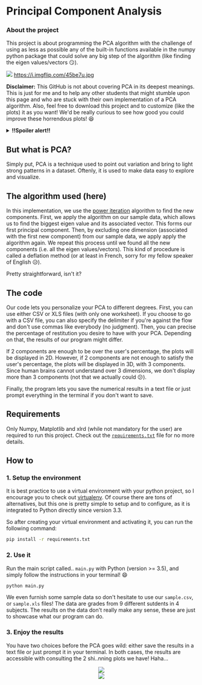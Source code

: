 # Principal Component Analysis

### About the project
This project is about programming the PCA algorithm with the challenge of using as less as possible any of the built-in functions available in the numpy python package that could solve any big step of the algorithm (like finding the eigen values/vectors :smirk:).

<div align="center" style="display:inline-block">
  <img src="https://i.imgflip.com/45be7u.jpg"/>
  <a href="https://i.imgflip.com/45be7u.jpg">https://i.imgflip.com/45be7u.jpg</a>
</div><br/>  
  
**Disclaimer:** This GitHub is not about covering PCA in its deepest meanings. This is just for me and to help any other students that might stumble upon this page and who are stuck with their own implementation of a PCA algorithm. Also, feel free to download this project and to customize (like the plots) it as you want! We'd be really curious to see how good you could improve these horrendous plots! :laughing:

<details>
  <summary><b>!!Spoiler alert!!</b></summary>
  
  We half-failed on this one because we still used numpy so.. mea culpa. :sweat_smile: But we stuck to the very basic one, so keep reading, you might find what your're looking for! :wink:)
</details>

## But what is PCA?

Simply put, PCA is a technique used to point out variation and bring to light strong patterns in a dataset. Oftenly, it is used to make data easy to explore and visualize.

## The algorithm used (here)

In this implementation, we use the [power iteration](https://en.wikipedia.org/wiki/Power_iteration) algorithm to find the new components. First, we apply the algorithm on our sample data, which allows us to find the biggest eigen value and its associated vector. This forms our first principal component. Then, by excluding one dimension (associated with the first new component) from our sample data, we apply apply the algorithm again. We repeat this process until we found all the new components (i.e. all the eigen values/vectors). This kind of procedure is called a deflation method (or at least in French, sorry for my fellow speaker of English :disappointed_relieved:).

Pretty straightforward, isn't it?

## The code

Our code lets you personalize your PCA to different degrees. First, you can use either CSV or XLS files (with only one worksheet). If you choose to go with a CSV file, you can also specify the delimiter if you're against the flow and don't use commas like everybody (no judgment). Then, you can precise the percentage of restitution you desire to have with your PCA. Depending on that, the results of our program might differ.

If 2 components are enough to be over the user's percentage, the plots will be displayed in 2D. However, if 2 components are not enough to satisfy the user's percentage, the plots will be displayed in 3D, with 3 components. Since human brains cannot understand over 3 dimensions, we don't display more than 3 components (not that we actually could :confused:).

Finally, the program lets you save the numerical results in a text file or just prompt everything in the terminal if you don't want to save.

## Requirements
Only Numpy, Matplotlib and xlrd (while not mandatory for the user) are required to run this project. Check out the [```requirements.txt```](./requirements.txt) file for no more details.

## How to

### 1. Setup the environment

It is best practice to use a virtual environment with your python project, so I encourage you to check out [virtualenv](https://virtualenv.pypa.io/en/stable/). Of course there are tons of alternatives, but this one is pretty simple to setup and to configure, as it is integrated to Python directly since version 3.3.

So after creating your virtual environment and activating it, you can run the following command:
```bash
pip install -r requirements.txt
```

### 2. Use it

Run the main script called.. ```main.py``` with Python (version >= 3.5), and simply follow the instructions in your terminal! :smile:
```bash
python main.py
```

We even furnish some sample data so don't hesitate to use our ```sample.csv```, or ```sample.xls``` files! The data are grades from 9 different sutdents in 4 subjects. The results on the data don't really make any sense, these are just to showcase what our program can do.

### 3. Enjoy the results

You have two choices before the PCA goes wild: either save the results in a text file or just prompt it in your terminal. In both cases, the results are accessible with consulting the 2 shi..nning plots we have! Haha...

<div align="center">
  <img src="https://drive.google.com/uc?export=view&id=1SR5F-9f-4ir-hab7fkmahGUuxtcqi2IE"/>
</div>
<div align="center">
  <img src="https://drive.google.com/uc?export=view&id=1UXfn6BxYlCF7rAL-wGdWQVwuVCloHwg0"/>
</div>
